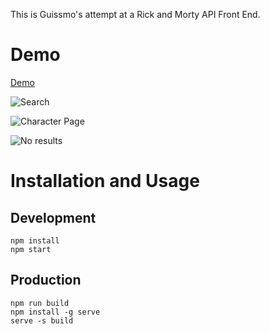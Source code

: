 This is Guissmo's attempt at a Rick and Morty API Front End.

# Demo

[Demo](https://guissmo.com/rick-and-morty)

![Search](https://guissmo.com/screenshots/rick-and-morty/01.png)

![Character Page](https://guissmo.com/screenshots/rick-and-morty/02.png)

![No results](https://guissmo.com/screenshots/rick-and-morty/03.png)

# Installation and Usage

## Development

```
npm install
npm start
```

## Production

```
npm run build
npm install -g serve
serve -s build
```
